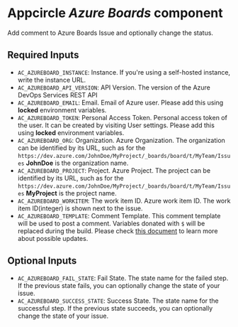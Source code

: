 # Appcircle _Azure Boards_ component

Add comment to Azure Boards Issue and optionally change the status.

## Required Inputs

- `AC_AZUREBOARD_INSTANCE`: Instance. If you're using a self-hosted instance, write the instance URL.
- `AC_AZUREBOARD_API_VERSION`: API Version. The version of the Azure DevOps Services REST API
- `AC_AZUREBOARD_EMAIL`: Email. Email of Azure user. Please add this using **locked** environment variables.
- `AC_AZUREBOARD_TOKEN`: Personal Access Token. Personal access token of the user. It can be created by visiting User settings. Please add this using **locked** environment variables.
- `AC_AZUREBOARD_ORG`: Organization. Azure Organization. The organization can be identified by its URL, such as for the `https://dev.azure.com/JohnDoe/MyProject/_boards/board/t/MyTeam/Issues` **JohnDoe** is the organization name.
- `AC_AZUREBOARD_PROJECT`: Project. Azure Project. The project can be identified by its URL, such as for the `https://dev.azure.com/JohnDoe/MyProject/_boards/board/t/MyTeam/Issues` **MyProject** is the project name.
- `AC_AZUREBOARD_WORKITEM`: The work item ID. Azure work item ID. The work item ID(integer) is shown next to the issue.
- `AC_AZUREBOARD_TEMPLATE`: Comment Template. This comment template will be used to post a comment. Variables donated with `$` will be replaced during the build. Please check [this document](https://learn.microsoft.com/en-us/rest/api/azure/devops/wit/work-items/update?view=azure-devops-rest-7.0) to learn more about possible updates.

## Optional Inputs

- `AC_AZUREBOARD_FAIL_STATE`: Fail State. The state name for the failed step. If the previous state fails, you can optionally change the state of your issue.
- `AC_AZUREBOARD_SUCCESS_STATE`: Success State. The state name for the successful step. If the previous state succeeds, you can optionally change the state of your issue.
